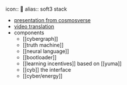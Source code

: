 icon:: 👙
alias:: soft3 stack

- [presentation from cosmosverse](https://cyb.ai/oracle/ask/QmTsBLAHC1Lk7n76GX4P3EvbAfNjBmZxwjknWy41SJZBGg)
- [video translation](https://www.youtube.com/watch?v=bd_PziPbl74&t=29810s)
- components
	- [[cybergraph]]
	- [[truth machine]]
	- [[neural language]]
	- [[bootloader]]
	- [[learning incentives]] based on [[yuma]]
	- [[cyb]] the interface
	- [[cyber/energy]]